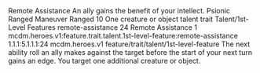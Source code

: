 <ability>
  <name>Remote Assistance</name>
  <flavor>An ally gains the benefit of your intellect.</flavor>
  <keywords>
    <keyword>Psionic</keyword>
    <keyword>Ranged</keyword>
  </keywords>
  <type>Maneuver</type>
  <distance>Ranged 10</distance>
  <target>One creature or object</target>
  <metadata>
    <class>talent</class>
    <feature_type>trait</feature_type>
    <file_dpath>Talent/1st-Level Features</file_dpath>
    <item_id>remote-assistance</item_id>
    <item_index>24</item_index>
    <item_name>Remote Assistance</item_name>
    <level>1</level>
    <scc>mcdm.heroes.v1:feature.trait.talent.1st-level-feature:remote-assistance</scc>
    <scdc>1.1.1:5.1.1.1:24</scdc>
    <source>mcdm.heroes.v1</source>
    <type>feature/trait/talent/1st-level-feature</type>
  </metadata>
  <effects>
    <effect type="mundane">The next ability roll an ally makes against the target before the start of your next turn gains an edge.</effect>
    <effect type="mundane" cost="Spend 1 Clarity">You target one additional creature or object.</effect>
  </effects>
</ability>
